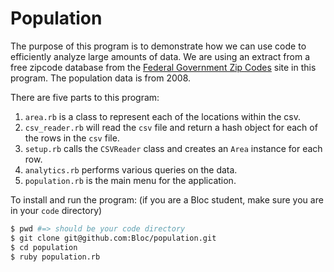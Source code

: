 # Population

The purpose of this program is to demonstrate how we can use code to efficiently analyze large amounts of data. We are using an extract from a free zipcode database from the [Federal Government Zip Codes](http://federalgovernmentzipcodes.us/) site in this program. The population data is from 2008.

There are five parts to this program:

1. `area.rb` is a class to represent each of the locations within the csv.
2. `csv_reader.rb` will read the `csv` file and return a hash object for each of the rows in the `csv` file.
3. `setup.rb` calls the `CSVReader` class and creates an `Area` instance for each row.
4. `analytics.rb` performs various queries on the data.
5. `population.rb` is the main menu for the application.

To install and run the program: (if you are a Bloc student, make sure you are in your `code` directory)

```bash
$ pwd #=> should be your code directory
$ git clone git@github.com:Bloc/population.git
$ cd population
$ ruby population.rb
```

